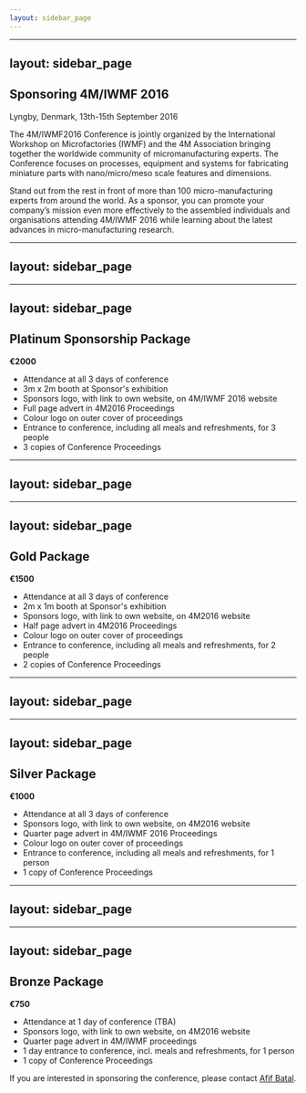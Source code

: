```yaml
---
layout: sidebar_page
---
```


---
layout: sidebar_page
---

## Sponsoring 4M/IWMF 2016

Lyngby, Denmark, 13th-15th September 2016

The 4M/IWMF2016 Conference is jointly organized by the International Workshop on Microfactories (IWMF) and the 4M Association bringing together the worldwide
community of micromanufacturing experts. The Conference focuses on processes, equipment and systems for fabricating miniature parts with nano/micro/meso scale features and
dimensions.

Stand out from the rest in front of more than 100 micro-manufacturing experts from around the world. As a sponsor, you can promote your company’s mission even more effectively to the assembled individuals and organisations attending 4M/IWMF 2016 while learning about the latest advances in micro-manufacturing research.
<!--break-->
---
layout: sidebar_page
---

---
layout: sidebar_page
---

## Platinum Sponsorship Package

**€2000**

* Attendance at all 3 days of conference  
* 3m x 2m booth at Sponsor's exhibition    
* Sponsors logo, with link to own website, on 4M/IWMF 2016 website
* Full page advert in 4M2016 Proceedings
* Colour logo on outer cover of proceedings
* Entrance to conference, including all meals and refreshments, for 3 people
* 3 copies of Conference Proceedings

---
layout: sidebar_page
---

---
layout: sidebar_page
---

## Gold Package

**€1500**

* Attendance at all 3 days of conference  
* 2m x 1m booth at Sponsor's exhibition  
* Sponsors logo, with link to own website, on 4M2016 website  
* Half page advert in 4M2016 Proceedings
* Colour logo on outer cover of proceedings
* Entrance to conference, including all meals and refreshments, for 2 people
* 2 copies of Conference Proceedings


---
layout: sidebar_page
---

---
layout: sidebar_page
---

## Silver Package

**€1000**

* Attendance at all 3 days of conference  
* Sponsors logo, with link to own website, on 4M2016 website  
* Quarter page advert in 4M/IWMF 2016 Proceedings
* Colour logo on outer cover of proceedings
* Entrance to conference, including all meals and refreshments, for 1 person
* 1 copy of Conference Proceedings  
  
---
layout: sidebar_page
---

---
layout: sidebar_page
---

## Bronze Package

**€750**

* Attendance at 1 day of conference (TBA)  
* Sponsors logo, with link to own website, on 4M2016 website  
* Quarter page advert in 4M/IWMF proceedings
* 1 day entrance to conference, incl. meals and refreshments, for 1 person
* 1 copy of Conference Proceedings  


If you are interested in sponsoring the conference, please contact [Afif Batal](mailto:a.batal@bham.ac.uk).